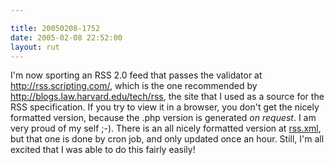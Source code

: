 ```yaml
---

title: 20050208-1752
date: 2005-02-08 22:52:00
layout: rut
---
```


I'm now sporting an RSS 2.0 feed that passes the validator at <a href="http://rss.scripting.com/">http://rss.scripting.com/</a>,
which is the one recommended by <a href="http://blogs.law.harvard.edu/tech/rss">http://blogs.law.harvard.edu/tech/rss</a>,
the site that I used as a source for the RSS specification.  If you
try to view it in a browser, you don't get the nicely formatted
version, because the .php version is generated <em>on request</em>.
I am very proud of my self ;-).  There is an all nicely formatted
version at <a href="./rss.xml">rss.xml</a>, but that one is done
by cron job, and only updated once an hour.  Still, I'm all excited
that I was able to do this fairly easily!

